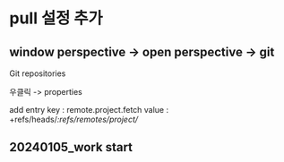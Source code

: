 # pull 설정 추가

## window perspective -> open perspective -> git 

Git repositories 

우클릭 -> properties

add entry 
key : remote.project.fetch
value : +refs/heads/*:refs/remotes/project/*



## 20240105_work start